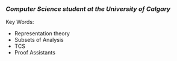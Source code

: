 ### ***Computer Science student at the University of Calgary*** 

Key Words:
* Representation theory
* Subsets of Analysis
* TCS
* Proof Assistants

